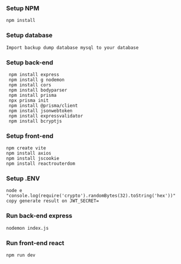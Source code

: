 ### Setup NPM

```console
npm install

```

### Setup database

```console
Import backup dump database mysql to your database

```

### Setup back-end

```console
 npm install express
 npm install g nodemon
 npm install cors
 npm install bodyparser
 npm install prisma
 npx prisma init
 npm install @prisma/client
 npm install jsonwebtoken
 npm install expressvalidator
 npm install bcryptjs
```

### Setup front-end

```console
npm create vite
npm install axios
npm install jscookie
npm install reactrouterdom
```

### Setup .ENV

```console
node e "console.log(require('crypto').randomBytes(32).toString('hex'))"
copy generate result on JWT_SECRET=
```

### Run back-end express

```console
nodemon index.js
```

### Run front-end react

```console
npm run dev
```
